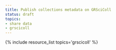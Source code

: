 ```yaml
---
title: Publish collections metadata on GRSciColl
status: draft
topics:
- share data
- grscicoll
---
```

{% include resource_list topics='grscicoll' %}